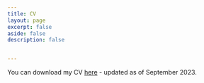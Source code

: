 ```yaml
---
title: CV
layout: page
excerpt: false
aside: false
description: false


---
```


You can download my CV <a href="https://drive.google.com/file/d/1AFMwIZFBaqXGyvge_LqzEP8WYtnA50e9/view?usp=sharing">here</a> - updated as of September 2023.
